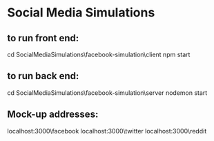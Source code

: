 # Social Media Simulations

## to run front end:
cd SocialMediaSimulations\facebook-simulation\client
npm start

## to run back end:
cd SocialMediaSimulations\facebook-simulation\server
nodemon start

## Mock-up addresses:
localhost:3000\facebook
localhost:3000\twitter
localhost:3000\reddit



